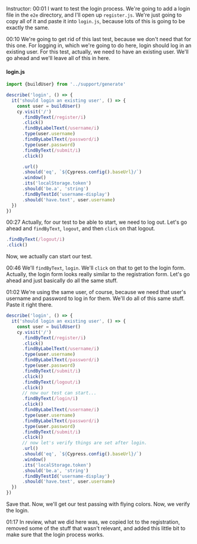 Instructor: 00:01 I want to test the login process. We're going to add a login file in the `e2e` directory, and I'll open up `register.js`. We're just going to copy all of it and paste it into `login.js`, because lots of this is going to be exactly the same.

00:10 We're going to get rid of this last test, because we don't need that for this one. For logging in, which we're going to do here, login should log in an existing user. For this test, actually, we need to have an existing user. We'll go ahead and we'll leave all of this in here.

#### login.js
```js
import {buildUser} from '../support/generate'

describe('login', () => {
  it('should login an existing user', () => {
    const user = buildUser()
    cy.visit('/')
      .findByText(/register/i)
      .click()
      .findByLabelText(/username/i)
      .type(user.username)
      .findByLabelText(/password/i)
      .type(user.password)
      .findByText(/submit/i)
      .click()

      .url()
      .should('eq', `${Cypress.config().baseUrl}/`)
      .window()
      .its('localStorage.token')
      .should('be.a', 'string')
      .findByTestId('username-display')
      .should('have.text', user.username)
  })
})
```

00:27 Actually, for our test to be able to start, we need to log out. Let's go ahead and `findByText`, `logout`, and then `click` on that logout. 

```js
.findByText(/logout/i)
.click()
```

Now, we actually can start our test.

00:46 We'll `findByText`, `login`. We'll `click` on that to get to the login form. Actually, the login form looks really similar to the registration form. Let's go ahead and just basically do all the same stuff.

01:02 We're using the same user, of course, because we need that user's username and password to log in for them. We'll do all of this same stuff. Paste it right there. 

```js
describe('login', () => {
  it('should login an existing user', () => {
    const user = buildUser()
    cy.visit('/')
      .findByText(/register/i)
      .click()
      .findByLabelText(/username/i)
      .type(user.username)
      .findByLabelText(/password/i)
      .type(user.password)
      .findByText(/submit/i)
      .click()
      .findByText(/logout/i)
      .click()
      // now our test can start...
      .findByText(/login/i)
      .click()
      .findByLabelText(/username/i)
      .type(user.username)
      .findByLabelText(/password/i)
      .type(user.password)
      .findByText(/submit/i)
      .click()
      // now let's verify things are set after login.
      .url()
      .should('eq', `${Cypress.config().baseUrl}/`)
      .window()
      .its('localStorage.token')
      .should('be.a', 'string')
      .findByTestId('username-display')
      .should('have.text', user.username)
  })
})
```

Save that. Now, we'll get our test passing with flying colors. Now, we verify the login.

01:17 In review, what we did here was, we copied lot to the registration, removed some of the stuff that wasn't relevant, and added this little bit to make sure that the login process works.


